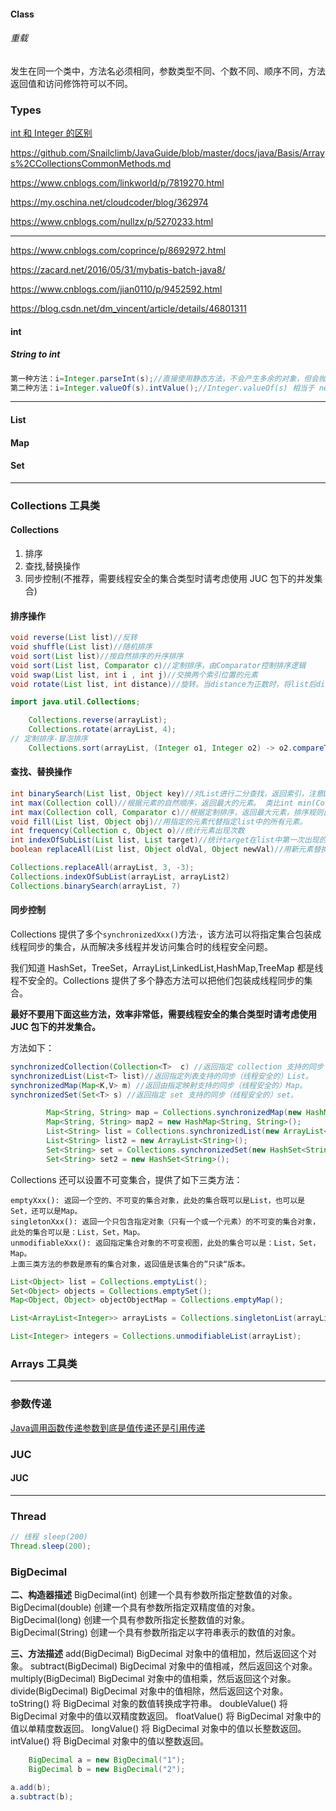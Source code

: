 #### Class

###### 重载

发生在同一个类中，方法名必须相同，参数类型不同、个数不同、顺序不同，方法返回值和访问修饰符可以不同。

### Types

[int 和 Integer 的区别](https://www.cnblogs.com/guodongdidi/p/6953217.html)

https://github.com/Snailclimb/JavaGuide/blob/master/docs/java/Basis/Arrays%2CCollectionsCommonMethods.md

https://www.cnblogs.com/linkworld/p/7819270.html

https://my.oschina.net/cloudcoder/blog/362974

https://www.cnblogs.com/nullzx/p/5270233.html

---

https://www.cnblogs.com/coprince/p/8692972.html

https://zacard.net/2016/05/31/mybatis-batch-java8/

https://www.cnblogs.com/jian0110/p/9452592.html

https://blog.csdn.net/dm_vincent/article/details/46801311

#### int

##### String to int

```java
第一种方法：i=Integer.parseInt(s);//直接使用静态方法，不会产生多余的对象，但会抛出异常
第二种方法：i=Integer.valueOf(s).intValue();//Integer.valueOf(s) 相当于 new Integer(Integer.parseInt(s))，也会抛
```

---

#### List

#### Map

#### Set

---

### Collections 工具类

#### Collections

1. 排序
2. 查找,替换操作
3. 同步控制(不推荐，需要线程安全的集合类型时请考虑使用 JUC 包下的并发集合)

#### 排序操作

```java
void reverse(List list)//反转
void shuffle(List list)//随机排序
void sort(List list)//按自然排序的升序排序
void sort(List list, Comparator c)//定制排序，由Comparator控制排序逻辑
void swap(List list, int i , int j)//交换两个索引位置的元素
void rotate(List list, int distance)//旋转。当distance为正数时，将list后distance个元素整体移到前面。当distance为负数时，将 list的前distance个元素整体移到后面。
```

```java
import java.util.Collections;

	Collections.reverse(arrayList);
    Collections.rotate(arrayList, 4);
// 定制排序-冒泡排序
    Collections.sort(arrayList, (Integer o1, Integer o2) -> o2.compareTo(o1));
```

#### 查找、替换操作

```java
int binarySearch(List list, Object key)//对List进行二分查找，返回索引，注意List必须是有序的
int max(Collection coll)//根据元素的自然顺序，返回最大的元素。 类比int min(Collection coll)
int max(Collection coll, Comparator c)//根据定制排序，返回最大元素，排序规则由Comparatator类控制。类比int min(Collection coll, Comparator c)
void fill(List list, Object obj)//用指定的元素代替指定list中的所有元素。
int frequency(Collection c, Object o)//统计元素出现次数
int indexOfSubList(List list, List target)//统计target在list中第一次出现的索引，找不到则返回-1，类比int lastIndexOfSubList(List source, list target).
boolean replaceAll(List list, Object oldVal, Object newVal)//用新元素替换旧元素
```

```java
Collections.replaceAll(arrayList, 3, -3);
Collections.indexOfSubList(arrayList, arrayList2)
Collections.binarySearch(arrayList, 7)
```

#### 同步控制

Collections 提供了多个`synchronizedXxx()`方法·，该方法可以将指定集合包装成线程同步的集合，从而解决多线程并发访问集合时的线程安全问题。

我们知道 HashSet，TreeSet，ArrayList,LinkedList,HashMap,TreeMap 都是线程不安全的。Collections 提供了多个静态方法可以把他们包装成线程同步的集合。

**最好不要用下面这些方法，效率非常低，需要线程安全的集合类型时请考虑使用 JUC 包下的并发集合。**

方法如下：

```java
synchronizedCollection(Collection<T>  c) //返回指定 collection 支持的同步（线程安全的）collection。
synchronizedList(List<T> list)//返回指定列表支持的同步（线程安全的）List。
synchronizedMap(Map<K,V> m) //返回由指定映射支持的同步（线程安全的）Map。
synchronizedSet(Set<T> s) //返回指定 set 支持的同步（线程安全的）set。
```

```java
        Map<String, String> map = Collections.synchronizedMap(new HashMap<String, String>());
        Map<String, String> map2 = new HashMap<String, String>();
        List<String> list = Collections.synchronizedList(new ArrayList<String>());
        List<String> list2 = new ArrayList<String>();
        Set<String> set = Collections.synchronizedSet(new HashSet<String>());
        Set<String> set2 = new HashSet<String>();
```

Collections 还可以设置不可变集合，提供了如下三类方法：

```
emptyXxx(): 返回一个空的、不可变的集合对象，此处的集合既可以是List，也可以是Set，还可以是Map。
singletonXxx(): 返回一个只包含指定对象（只有一个或一个元素）的不可变的集合对象，此处的集合可以是：List，Set，Map。
unmodifiableXxx(): 返回指定集合对象的不可变视图，此处的集合可以是：List，Set，Map。
上面三类方法的参数是原有的集合对象，返回值是该集合的”只读“版本。
```

```java
List<Object> list = Collections.emptyList();
Set<Object> objects = Collections.emptySet();
Map<Object, Object> objectObjectMap = Collections.emptyMap();

List<ArrayList<Integer>> arrayLists = Collections.singletonList(arrayList);

List<Integer> integers = Collections.unmodifiableList(arrayList);
```

### Arrays 工具类

---

### 参数传递

[Java调用函数传递参数到底是值传递还是引用传递](https://www.cnblogs.com/wutianqi/p/8723582.html)

### JUC

#### JUC

---

### Thread

```java
// 线程 sleep(200)
Thread.sleep(200);
```

### BigDecimal

**二、构造器描述**
BigDecimal(int) 创建一个具有参数所指定整数值的对象。
BigDecimal(double) 创建一个具有参数所指定双精度值的对象。
BigDecimal(long) 创建一个具有参数所指定长整数值的对象。
BigDecimal(String) 创建一个具有参数所指定以字符串表示的数值的对象。

**三、方法描述**
add(BigDecimal) BigDecimal 对象中的值相加，然后返回这个对象。
subtract(BigDecimal) BigDecimal 对象中的值相减，然后返回这个对象。
multiply(BigDecimal) BigDecimal 对象中的值相乘，然后返回这个对象。
divide(BigDecimal) BigDecimal 对象中的值相除，然后返回这个对象。
toString() 将 BigDecimal 对象的数值转换成字符串。
doubleValue() 将 BigDecimal 对象中的值以双精度数返回。
floatValue() 将 BigDecimal 对象中的值以单精度数返回。
longValue() 将 BigDecimal 对象中的值以长整数返回。
intValue() 将 BigDecimal 对象中的值以整数返回。

```java
    BigDecimal a = new BigDecimal("1");
    BigDecimal b = new BigDecimal("2");

a.add(b);
a.subtract(b);
```
